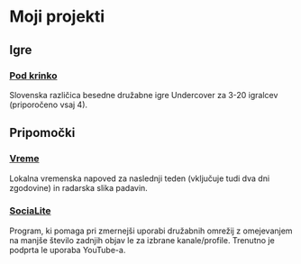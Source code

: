 # Moji projekti

## Igre
### [Pod krinko](https://anzemarinko.github.io/pod_krinko/)
Slovenska različica besedne družabne igre Undercover za 3-20 igralcev (priporočeno vsaj 4).

## Pripomočki
### [Vreme](https://anzemarinko.github.io/vreme/)
Lokalna vremenska napoved za naslednji teden (vključuje tudi dva dni zgodovine) in radarska slika padavin.

### [SociaLite](https://anzemarinko.github.io/social_lite/)
Program, ki pomaga pri zmernejši uporabi družabnih omrežij z omejevanjem na manjše število zadnjih objav le za izbrane kanale/profile. Trenutno je podprta le uporaba YouTube-a.
